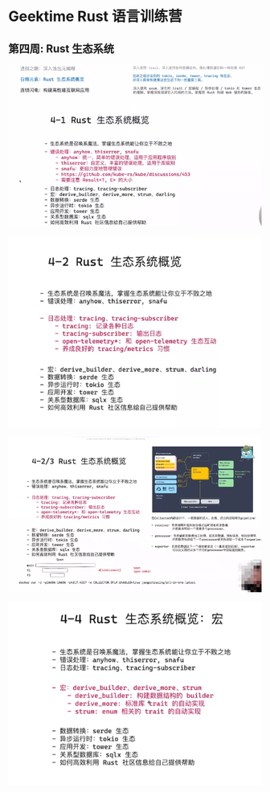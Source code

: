 # Geektime Rust 语言训练营

## 第四周: Rust 生态系统

![image-20250110122623768](assets/image-20250110122623768.png)

![image-20250110135828332](assets/image-20250110135828332.png)

![image-20250110155102979](assets/image-20250110155102979.png)

![image-20250111114134033](assets/image-20250111114134033.png)
